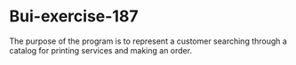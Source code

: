 # Bui-exercise-187
The purpose of the program is to represent a customer searching through a catalog for printing services and making an order.
